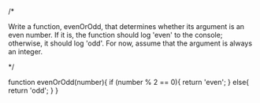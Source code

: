 /*

Write a function, evenOrOdd, that determines whether its argument is an even number. If it is, the function should log 'even' to the console; otherwise, it should log 'odd'. For now, assume that the argument is always an integer.

*/

function evenOrOdd(number){
    if (number % 2 == 0){
        return 'even';
    } else{
        return 'odd';
    }
}